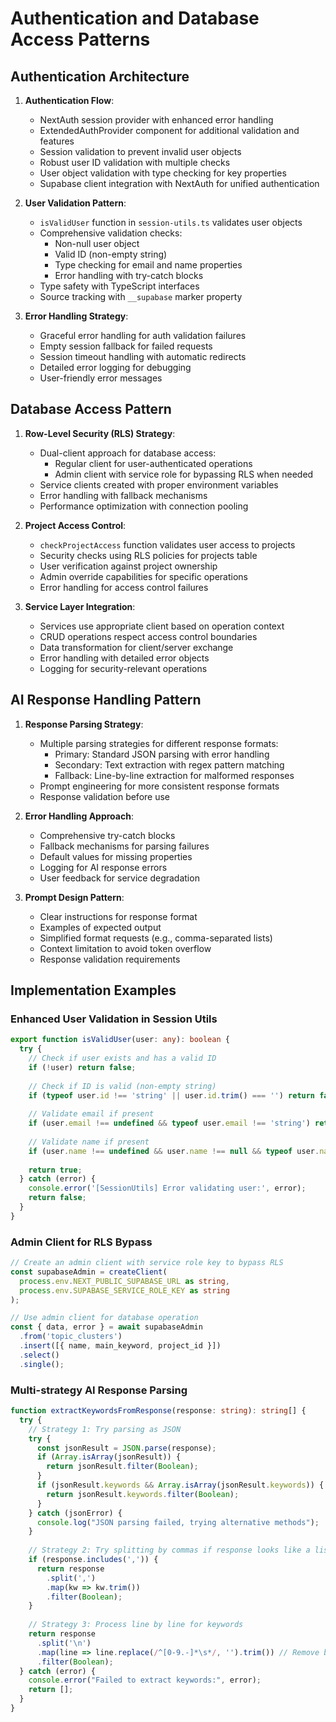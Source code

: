 # Authentication and Database Access Patterns

## Authentication Architecture

1. **Authentication Flow**:
   - NextAuth session provider with enhanced error handling
   - ExtendedAuthProvider component for additional validation and features
   - Session validation to prevent invalid user objects
   - Robust user ID validation with multiple checks
   - User object validation with type checking for key properties
   - Supabase client integration with NextAuth for unified authentication

2. **User Validation Pattern**:
   - `isValidUser` function in `session-utils.ts` validates user objects
   - Comprehensive validation checks:
     - Non-null user object
     - Valid ID (non-empty string)
     - Type checking for email and name properties
     - Error handling with try-catch blocks
   - Type safety with TypeScript interfaces
   - Source tracking with `__supabase` marker property

3. **Error Handling Strategy**:
   - Graceful error handling for auth validation failures
   - Empty session fallback for failed requests
   - Session timeout handling with automatic redirects
   - Detailed error logging for debugging
   - User-friendly error messages

## Database Access Pattern

1. **Row-Level Security (RLS) Strategy**:
   - Dual-client approach for database access:
     - Regular client for user-authenticated operations
     - Admin client with service role for bypassing RLS when needed
   - Service clients created with proper environment variables
   - Error handling with fallback mechanisms
   - Performance optimization with connection pooling

2. **Project Access Control**:
   - `checkProjectAccess` function validates user access to projects
   - Security checks using RLS policies for projects table
   - User verification against project ownership
   - Admin override capabilities for specific operations
   - Error handling for access control failures

3. **Service Layer Integration**:
   - Services use appropriate client based on operation context
   - CRUD operations respect access control boundaries
   - Data transformation for client/server exchange
   - Error handling with detailed error objects
   - Logging for security-relevant operations

## AI Response Handling Pattern

1. **Response Parsing Strategy**:
   - Multiple parsing strategies for different response formats:
     - Primary: Standard JSON parsing with error handling
     - Secondary: Text extraction with regex pattern matching
     - Fallback: Line-by-line extraction for malformed responses
   - Prompt engineering for more consistent response formats
   - Response validation before use

2. **Error Handling Approach**:
   - Comprehensive try-catch blocks
   - Fallback mechanisms for parsing failures
   - Default values for missing properties
   - Logging for AI response errors
   - User feedback for service degradation

3. **Prompt Design Pattern**:
   - Clear instructions for response format
   - Examples of expected output
   - Simplified format requests (e.g., comma-separated lists)
   - Context limitation to avoid token overflow
   - Response validation requirements

## Implementation Examples

### Enhanced User Validation in Session Utils

```typescript
export function isValidUser(user: any): boolean {
  try {
    // Check if user exists and has a valid ID
    if (!user) return false;
    
    // Check if ID is valid (non-empty string)
    if (typeof user.id !== 'string' || user.id.trim() === '') return false;
    
    // Validate email if present
    if (user.email !== undefined && typeof user.email !== 'string') return false;
    
    // Validate name if present
    if (user.name !== undefined && user.name !== null && typeof user.name !== 'string') return false;
    
    return true;
  } catch (error) {
    console.error('[SessionUtils] Error validating user:', error);
    return false;
  }
}
```

### Admin Client for RLS Bypass

```typescript
// Create an admin client with service role key to bypass RLS
const supabaseAdmin = createClient(
  process.env.NEXT_PUBLIC_SUPABASE_URL as string,
  process.env.SUPABASE_SERVICE_ROLE_KEY as string
);

// Use admin client for database operation
const { data, error } = await supabaseAdmin
  .from('topic_clusters')
  .insert([{ name, main_keyword, project_id }])
  .select()
  .single();
```

### Multi-strategy AI Response Parsing

```typescript
function extractKeywordsFromResponse(response: string): string[] {
  try {
    // Strategy 1: Try parsing as JSON
    try {
      const jsonResult = JSON.parse(response);
      if (Array.isArray(jsonResult)) {
        return jsonResult.filter(Boolean);
      }
      if (jsonResult.keywords && Array.isArray(jsonResult.keywords)) {
        return jsonResult.keywords.filter(Boolean);
      }
    } catch (jsonError) {
      console.log("JSON parsing failed, trying alternative methods");
    }
    
    // Strategy 2: Try splitting by commas if response looks like a list
    if (response.includes(',')) {
      return response
        .split(',')
        .map(kw => kw.trim())
        .filter(Boolean);
    }
    
    // Strategy 3: Process line by line for keywords
    return response
      .split('\n')
      .map(line => line.replace(/^[0-9.-]*\s*/, '').trim()) // Remove bullet points or numbers
      .filter(Boolean);
  } catch (error) {
    console.error("Failed to extract keywords:", error);
    return [];
  }
}
``` 